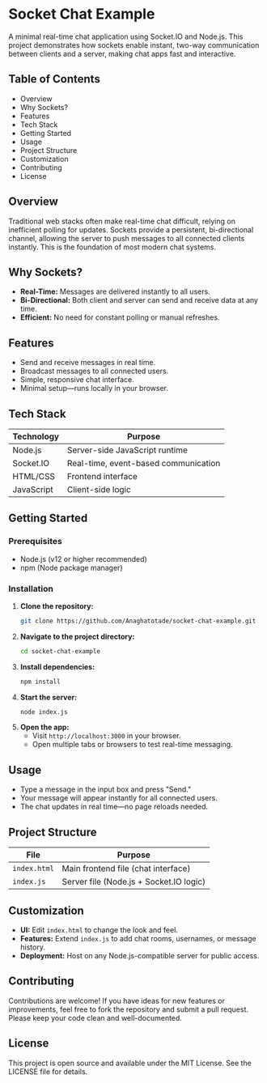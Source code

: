 # Socket Chat Example

A minimal real-time chat application using Socket.IO and Node.js. This project demonstrates how sockets enable instant, two-way communication between clients and a server, making chat apps fast and interactive.

## Table of Contents

- Overview
- Why Sockets?
- Features
- Tech Stack
- Getting Started
- Usage
- Project Structure
- Customization
- Contributing
- License

## Overview

Traditional web stacks often make real-time chat difficult, relying on inefficient polling for updates. Sockets provide a persistent, bi-directional channel, allowing the server to push messages to all connected clients instantly. This is the foundation of most modern chat systems.

## Why Sockets?

- **Real-Time:** Messages are delivered instantly to all users.
- **Bi-Directional:** Both client and server can send and receive data at any time.
- **Efficient:** No need for constant polling or manual refreshes.

## Features

- Send and receive messages in real time.
- Broadcast messages to all connected users.
- Simple, responsive chat interface.
- Minimal setup—runs locally in your browser.

## Tech Stack

| Technology   | Purpose                                 |
|--------------|-----------------------------------------|
| Node.js      | Server-side JavaScript runtime          |
| Socket.IO    | Real-time, event-based communication    |
| HTML/CSS     | Frontend interface                      |
| JavaScript   | Client-side logic                       |

## Getting Started

### Prerequisites

- Node.js (v12 or higher recommended)
- npm (Node package manager)

### Installation

1. **Clone the repository:**
   ```bash
   git clone https://github.com/Anaghatotade/socket-chat-example.git
   ```
2. **Navigate to the project directory:**
   ```bash
   cd socket-chat-example
   ```
3. **Install dependencies:**
   ```bash
   npm install
   ```
4. **Start the server:**
   ```bash
   node index.js
   ```
5. **Open the app:**
   - Visit `http://localhost:3000` in your browser.
   - Open multiple tabs or browsers to test real-time messaging.

## Usage

- Type a message in the input box and press "Send."
- Your message will appear instantly for all connected users.
- The chat updates in real time—no page reloads needed.

## Project Structure

| File         | Purpose                                 |
|--------------|-----------------------------------------|
| `index.html` | Main frontend file (chat interface)     |
| `index.js`   | Server file (Node.js + Socket.IO logic) |

## Customization

- **UI:** Edit `index.html` to change the look and feel.
- **Features:** Extend `index.js` to add chat rooms, usernames, or message history.
- **Deployment:** Host on any Node.js-compatible server for public access.

## Contributing

Contributions are welcome! If you have ideas for new features or improvements, feel free to fork the repository and submit a pull request. Please keep your code clean and well-documented.

## License

This project is open source and available under the MIT License. See the LICENSE file for details.
